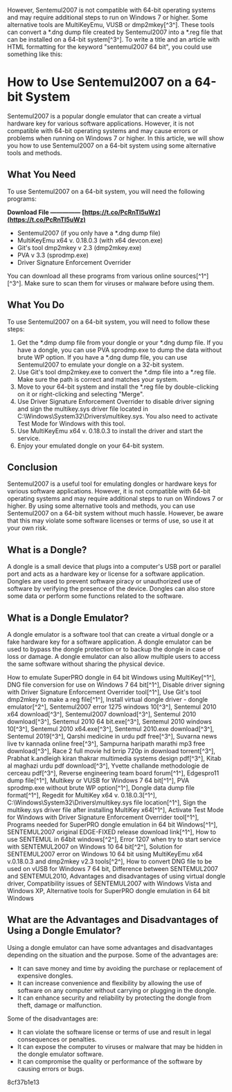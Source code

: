 However, Sentemul2007 is not compatible with 64-bit operating systems and may require additional steps to run on Windows 7 or higher. Some alternative tools are MultiKeyEmu, VUSB or dmp2mkey[^3^]. These tools can convert a \*.dng dump file created by Sentemul2007 into a \*.reg file that can be installed on a 64-bit system[^3^].  To write a title and an article with HTML formatting for the keyword \"sentemul2007 64 bit\", you could use something like this:  
# How to Use Sentemul2007 on a 64-bit System
 
Sentemul2007 is a popular dongle emulator that can create a virtual hardware key for various software applications. However, it is not compatible with 64-bit operating systems and may cause errors or problems when running on Windows 7 or higher. In this article, we will show you how to use Sentemul2007 on a 64-bit system using some alternative tools and methods.
 
## What You Need
 
To use Sentemul2007 on a 64-bit system, you will need the following programs:
 
**Download File ————— [https://t.co/PcRnTl5uWz](https://t.co/PcRnTl5uWz)**


 
- Sentemul2007 (if you only have a \*.dng dump file)
- MultiKeyEmu x64 v. 0.18.0.3 (with x64 devcon.exe)
- Git's tool dmp2mkey v 2.3 (dmp2mkey.exe)
- PVA v 3.3 (sprodmp.exe)
- Driver Signature Enforcement Overrider

You can download all these programs from various online sources[^1^] [^3^]. Make sure to scan them for viruses or malware before using them.
 
## What You Do
 
To use Sentemul2007 on a 64-bit system, you will need to follow these steps:

1. Get the \*.dmp dump file from your dongle or your \*.dng dump file. If you have a dongle, you can use PVA sprodmp.exe to dump the data without brute WP option. If you have a \*.dng dump file, you can use Sentemul2007 to emulate your dongle on a 32-bit system.
2. Use Git's tool dmp2mkey.exe to convert the \*.dmp file into a \*.reg file. Make sure the path is correct and matches your system.
3. Move to your 64-bit system and install the \*.reg file by double-clicking on it or right-clicking and selecting \"Merge\".
4. Use Driver Signature Enforcement Overrider to disable driver signing and sign the multikey.sys driver file located in C:\\Windows\\System32\\Drivers\\multikey.sys. You also need to activate Test Mode for Windows with this tool.
5. Use MultiKeyEmu x64 v. 0.18.0.3 to install the driver and start the service.
6. Enjoy your emulated dongle on your 64-bit system.

## Conclusion
 
Sentemul2007 is a useful tool for emulating dongles or hardware keys for various software applications. However, it is not compatible with 64-bit operating systems and may require additional steps to run on Windows 7 or higher. By using some alternative tools and methods, you can use Sentemul2007 on a 64-bit system without much hassle. However, be aware that this may violate some software licenses or terms of use, so use it at your own risk.
  
## What is a Dongle?
 
A dongle is a small device that plugs into a computer's USB port or parallel port and acts as a hardware key or license for a software application. Dongles are used to prevent software piracy or unauthorized use of software by verifying the presence of the device. Dongles can also store some data or perform some functions related to the software.
 
## What is a Dongle Emulator?
 
A dongle emulator is a software tool that can create a virtual dongle or a fake hardware key for a software application. A dongle emulator can be used to bypass the dongle protection or to backup the dongle in case of loss or damage. A dongle emulator can also allow multiple users to access the same software without sharing the physical device.
 
How to emulate SuperPRO dongle in 64 bit Windows using MultiKey[^1^],  DNG file conversion for use on Windows 7 64 bit[^1^],  Disable driver signing with Driver Signature Enforcement Overrider tool[^1^],  Use Git's tool dmp2mkey to make a reg file[^1^],  Install virtual dongle driver - dongle emulator[^2^],  Sentemul2007 error 1275 windows 10[^3^],  Sentemul 2010 x64 download[^3^],  Sentemul2007 download[^3^],  Sentemul 2010 download[^3^],  Sentemul 2010 64 bit.exe[^3^],  Sentemul 2010 windows 10[^3^],  Sentemul 2010 x64.exe[^3^],  Sentemul 2010.exe download[^3^],  Sentemul 2019[^3^],  Qarshi medicine in urdu pdf free[^3^],  Suvarna news live tv kannada online free[^3^],  Sampurna haripath marathi mp3 free download[^3^],  Race 2 full movie hd brrip 720p in download torrent[^3^],  Prabhat k.andleigh kiran thakrar multimedia systems design pdf[^3^],  Kitab al maghazi urdu pdf download[^3^],  Yvette challande methodologie de cerceau pdf[^3^],  Reverse engineering team board forum[^1^],  Edgespro11 dump file[^1^],  Multikey or VUSB for Windows 7 64 bit[^1^],  PVA sprodmp.exe without brute WP option[^1^],  Dongle data dump file format[^1^],  Regedit for MultiKey x64 v. 0.18.0.3[^1^],  C:\\Windows\\System32\\Drivers\\multikey.sys file location[^1^],  Sign the multikey.sys driver file after installing MultiKey x64[^1^],  Activate Test Mode for Windows with Driver Signature Enforcement Overrider tool[^1^],  Programs needed for SuperPRO dongle emulation in 64 bit Windows[^1^],  SENTEMUL2007 original EDGE-FIXED release download link[^1^],  How to use SENTEMUL in 64bit windows[^2^],  Error 1207 when try to start service with SENTEMUL2007 on Windows 10 64 bit[^2^],  Solution for SENTEMUL2007 error on Windows 10 64 bit using MultiKeyEmu x64 v.0.18.0.3 and dmp2mkey v2.3 tools[^2^],  How to convert DNG file to be used on vUSB for Windows 7 64 bit,  Difference between SENTEMUL2007 and SENTEMUL2010,  Advantages and disadvantages of using virtual dongle driver,  Compatibility issues of SENTEMUL2007 with Windows Vista and Windows XP,  Alternative tools for SuperPRO dongle emulation in 64 bit Windows
 
## What are the Advantages and Disadvantages of Using a Dongle Emulator?
 
Using a dongle emulator can have some advantages and disadvantages depending on the situation and the purpose. Some of the advantages are:

- It can save money and time by avoiding the purchase or replacement of expensive dongles.
- It can increase convenience and flexibility by allowing the use of software on any computer without carrying or plugging in the dongle.
- It can enhance security and reliability by protecting the dongle from theft, damage or malfunction.

Some of the disadvantages are:

- It can violate the software license or terms of use and result in legal consequences or penalties.
- It can expose the computer to viruses or malware that may be hidden in the dongle emulator software.
- It can compromise the quality or performance of the software by causing errors or bugs.

 8cf37b1e13
 
